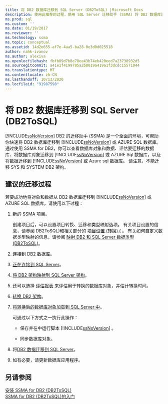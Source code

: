 ```yaml
---
title: 将 DB2 数据库迁移到 SQL Server (DB2ToSQL) |Microsoft Docs
description: 使用此推荐的过程，使用 SQL Server 迁移助手 (SSMA) 将 DB2 数据库迁移到 SQL Server 或 Azure SQL 数据库。
ms.prod: sql
ms.custom: ''
ms.date: 01/19/2017
ms.reviewer: ''
ms.technology: ssma
ms.topic: conceptual
ms.assetid: 14d2e655-af7e-4aa5-ba28-0e3d0d025518
author: nahk-ivanov
ms.author: alexiva
ms.openlocfilehash: fbfb89d7b8e78ee43b74eb420eed7a23738932d5
ms.sourcegitcommit: a41e1f4199785a2b8019a419a1f3dcdc15571044
ms.translationtype: MT
ms.contentlocale: zh-CN
ms.lasthandoff: 10/13/2020
ms.locfileid: "91987598"
---
```

# <a name="migrating-db2-databases-to-sql-server-db2tosql"></a>将 DB2 数据库迁移到 SQL Server (DB2ToSQL) 
[!INCLUDE[ssNoVersion](../../includes/ssnoversion-md.md)] DB2 的迁移助手 (SSMA) 是一个全面的环境，可帮助你快速将 DB2 数据库迁移到 [!INCLUDE[ssNoVersion](../../includes/ssnoversion-md.md)] 或 AZURE SQL 数据库。 通过使用 SSMA for DB2，你可以查看数据库对象和数据、评估要迁移的数据库、将数据库对象迁移到 [!INCLUDE[ssNoVersion](../../includes/ssnoversion-md.md)] 或 AZURE Sql 数据库，以及将数据迁移到 [!INCLUDE[ssNoVersion](../../includes/ssnoversion-md.md)] 或 Azure sql 数据库。 请注意，不能迁移 SYS 和 SYSTEM DB2 架构。  
  
## <a name="recommended-migration-process"></a>建议的迁移过程  
若要成功地将对象和数据从 DB2 数据库迁移到 [!INCLUDE[ssNoVersion](../../includes/ssnoversion-md.md)] 或 AZURE SQL 数据库，请使用以下过程：  
  
1.  [新的 SSMA 项目](./new-project-db2tosql.md)。  
  
    创建项目后，可以设置项目转换、迁移和类型映射选项。 有关项目设置的信息，请参阅 DB2ToSQL&#41;和相关部分的 [项目设置 &#40;转换&#41; &#40;](../../ssma/db2/project-settings-conversion-db2tosql.md) 。 有关如何自定义数据类型映射的信息，请参阅 [映射 DB2 和 SQL Server 数据类型 &#40;DB2ToSQL&#41;](../../ssma/db2/mapping-db2-and-sql-server-data-types-db2tosql.md)。  
  
2.  [连接到 DB2 数据库](./connecting-to-db2-database-db2tosql.md)。  
  
3.  [正在连接到 SQL Server](./connecting-to-sql-server-db2etosql.md)。  
  
4.  [将 DB2 架构映射到 SQL Server 架构](./mapping-db2-schemas-to-sql-server-schemas-db2tosql.md)。  
  
5.  还可以选择 [评估报表](./assessment-report-db2tosql.md) 来评估用于转换的数据库对象，并估计转换时间。  
  
6.  [转换 DB2 架构](./converting-db2-schemas-db2tosql.md)。  
  
7.  [将转换后的数据库对象加载到 SQL Server 中](./loading-converted-database-objects-into-sql-server-db2tosql.md)。  
  
    可通过以下方式之一执行此操作：  
  
    -   保存并在中运行脚本 [!INCLUDE[ssNoVersion](../../includes/ssnoversion-md.md)] 。  
  
    -   同步数据库对象。  
  
8.  将[DB2 数据迁移到 SQL Server](./migrating-db2-data-into-sql-server-db2tosql.md)。  
  
9. 如有必要，请更新数据库应用程序。  
  
## <a name="see-also"></a>另请参阅  
[安装 SSMA for DB2 &#40;DB2ToSQL&#41;](../../ssma/db2/installing-ssma-for-db2-db2tosql.md)  
[SSMA for DB2 &#40;DB2ToSQL&#41;的入门 ](../../ssma/db2/getting-started-with-ssma-for-db2-db2tosql.md)  

